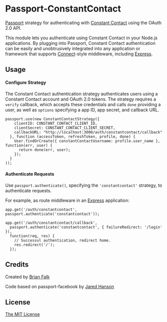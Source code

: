 # Passport-ConstantContact

[Passport](http://passportjs.org/) strategy for authenticating with [Constant Contact](http://www.constantcontact.com/)
using the OAuth 2.0 API.

This module lets you authenticate using Constant Contact in your Node.js applications.
By plugging into Passport, Constant Contact authentication can be easily and
unobtrusively integrated into any application or framework that supports
[Connect](http://www.senchalabs.org/connect/)-style middleware, including
[Express](http://expressjs.com/).

## Usage

#### Configure Strategy

The Constant Contact authentication strategy authenticates users using a Constant Contact
account and OAuth 2.0 tokens.  The strategy requires a `verify` callback, which
accepts these credentials and calls `done` providing a user, as well as
`options` specifying a app ID, app secret, and callback URL.

    passport.use(new ConstantContactStrategy({
        clientID: CONSTANT_CONTACT_CLIENT_ID,
        clientSecret: CONSTANT_CONTACT_CLIENT_SECRET,
        callbackURL: "http://localhost:3000/auth/constantcontact/callback"
      }, function (accessToken, refreshToken, profile, done) {
        User.findOrCreate({ constantContactUsername: profile.user_name }, function(err, user) {
          return done(err, user);
        });
      }
    ));

#### Authenticate Requests

Use `passport.authenticate()`, specifying the `'constantcontact'` strategy, to
authenticate requests.

For example, as route middleware in an [Express](http://expressjs.com/)
application:

    app.get('/auth/constantcontact', passport.authenticate('constantcontact'));

    app.get('/auth/constantcontact/callback',
      passport.authenticate('constantcontact', { failureRedirect: '/login' }),
      function(req, res) {
        // Successul authentication, redirect home.
        res.redirect('/');
      });

## Credits

Created by [Brian Falk](http://github.com/brainflake)

Code based on passport-facebook by [Jared Hanson](http://github.com/jaredhanson)

## License

[The MIT License](http://opensource.org/licenses/MIT)

